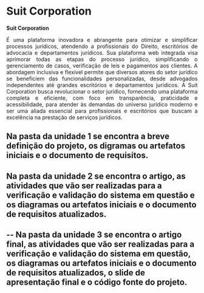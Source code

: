 # Suit Corporation 

**Suit Corporation** <p align="justify">É uma plataforma inovadora e abrangente para otimizar e simplificar processos jurídicos, atendendo a profissionais do Direito, escritórios de advocacia e departamentos jurídicos. Sua plataforma web integrada visa aprimorar todas as etapas do processo jurídico, simplificando o gerenciamento de casos, verificação de leis e pagamentos aos clientes. A abordagem inclusiva e flexível permite que diversos atores do setor jurídico se beneficiem das funcionalidades personalizadas, desde advogados independentes até grandes escritórios e departamentos jurídicos. A Suit Corporation busca revolucionar o setor jurídico, fornecendo uma plataforma completa e eficiente, com foco em transparência, praticidade e acessibilidade, para atender às demandas do universo jurídico moderno e ser uma aliada essencial para profissionais e escritórios que buscam a excelência na prestação de serviços jurídicos.</p>


Na pasta da unidade 1 se encontra a breve definição do projeto, os digramas ou artefatos iniciais e o documento de requisitos.
--
Na pasta da unidade 2 se encontra o artigo, as atividades que vão ser realizadas para a verificação e validação do sistema em questão e os diagramas ou artefatos iniciais e o documento de requisitos atualizados.
--
--
Na pasta da unidade 3 se encontra o artigo final, as atividades que vão ser realizadas para a verificação e validação do sistema em questão, os diagramas ou artefatos iniciais e o documento de requisitos atualizados, o slide de apresentação final e o código fonte do projeto.
--
